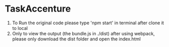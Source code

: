 # TaskAccenture

1. To Run the original code please type 'npm start' in terminal after clone it to local
2. Only to view the output (the bundle.js in ./dist) after using webpack, please only download the dist folder and open the index.html
